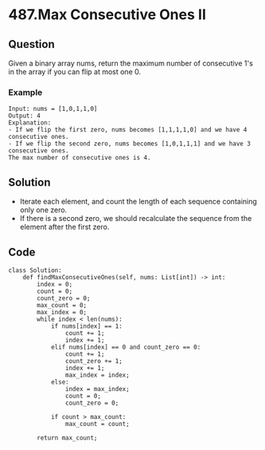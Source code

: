 # 487.Max Consecutive Ones II

## Question
Given a binary array nums, return the maximum number of consecutive 1's in the array if you can flip at most one 0.

### Example
```
Input: nums = [1,0,1,1,0]
Output: 4
Explanation: 
- If we flip the first zero, nums becomes [1,1,1,1,0] and we have 4 consecutive ones.
- If we flip the second zero, nums becomes [1,0,1,1,1] and we have 3 consecutive ones.
The max number of consecutive ones is 4.
```

## Solution
* Iterate each element, and count the length of each sequence containing only one zero.
* If there is a second zero, we should recalculate the sequence from the element after the first zero.

## Code
```python3
class Solution:
    def findMaxConsecutiveOnes(self, nums: List[int]) -> int:
        index = 0;
        count = 0;
        count_zero = 0;
        max_count = 0;
        max_index = 0;
        while index < len(nums):
            if nums[index] == 1:
                count += 1;
                index += 1;
            elif nums[index] == 0 and count_zero == 0:
                count += 1;
                count_zero += 1;
                index += 1;
                max_index = index;
            else:
                index = max_index;
                count = 0;
                count_zero = 0;

            if count > max_count:
                max_count = count;

        return max_count;
```